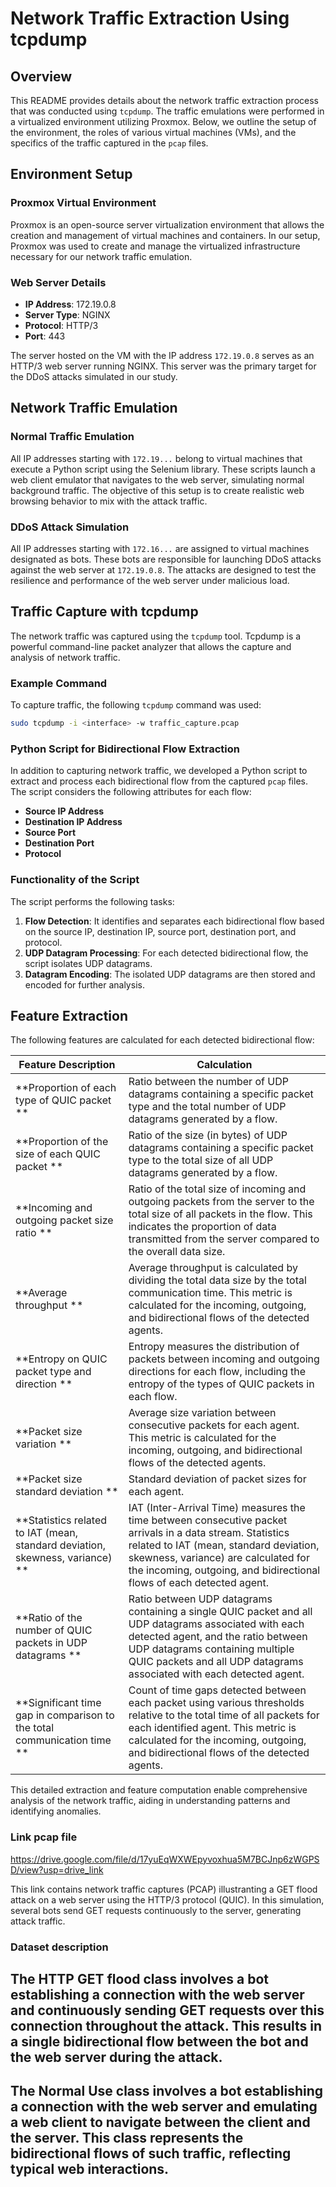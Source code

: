 # Network Traffic Extraction Using tcpdump

## Overview

This README provides details about the network traffic extraction process that was conducted using `tcpdump`. The traffic emulations were performed in a virtualized environment utilizing Proxmox. Below, we outline the setup of the environment, the roles of various virtual machines (VMs), and the specifics of the traffic captured in the `pcap` files.

## Environment Setup

### Proxmox Virtual Environment

Proxmox is an open-source server virtualization environment that allows the creation and management of virtual machines and containers. In our setup, Proxmox was used to create and manage the virtualized infrastructure necessary for our network traffic emulation.

### Web Server Details

- **IP Address**: 172.19.0.8
- **Server Type**: NGINX
- **Protocol**: HTTP/3
- **Port**: 443

The server hosted on the VM with the IP address `172.19.0.8` serves as an HTTP/3 web server running NGINX. This server was the primary target for the DDoS attacks simulated in our study.

## Network Traffic Emulation

### Normal Traffic Emulation

All IP addresses starting with `172.19...` belong to virtual machines that execute a Python script using the Selenium library. These scripts launch a web client emulator that navigates to the web server, simulating normal background traffic. The objective of this setup is to create realistic web browsing behavior to mix with the attack traffic.

### DDoS Attack Simulation

All IP addresses starting with `172.16...` are assigned to virtual machines designated as bots. These bots are responsible for launching DDoS attacks against the web server at `172.19.0.8`. The attacks are designed to test the resilience and performance of the web server under malicious load.

## Traffic Capture with tcpdump

The network traffic was captured using the `tcpdump` tool. Tcpdump is a powerful command-line packet analyzer that allows the capture and analysis of network traffic.

### Example Command

To capture traffic, the following `tcpdump` command was used:

```bash
sudo tcpdump -i <interface> -w traffic_capture.pcap
```

### Python Script for Bidirectional Flow Extraction

In addition to capturing network traffic, we developed a Python script to extract and process each bidirectional flow from the captured `pcap` files. The script considers the following attributes for each flow:

- **Source IP Address**
- **Destination IP Address**
- **Source Port**
- **Destination Port**
- **Protocol**

### Functionality of the Script

The script performs the following tasks:

1. **Flow Detection**: It identifies and separates each bidirectional flow based on the source IP, destination IP, source port, destination port, and protocol.
2. **UDP Datagram Processing**: For each detected bidirectional flow, the script isolates UDP datagrams.
3. **Datagram Encoding**: The isolated UDP datagrams are then stored and encoded for further analysis.



## Feature Extraction

The following features are calculated for each detected bidirectional flow:

| Feature Description | Calculation |
|---------------------|-------------|
| **Proportion of each type of QUIC packet ** | Ratio between the number of UDP datagrams containing a specific packet type and the total number of UDP datagrams generated by a flow. |
| **Proportion of the size of each QUIC packet ** | Ratio of the size (in bytes) of UDP datagrams containing a specific packet type to the total size of all UDP datagrams generated by a flow. |
| **Incoming and outgoing packet size ratio ** | Ratio of the total size of incoming and outgoing packets from the server to the total size of all packets in the flow. This indicates the proportion of data transmitted from the server compared to the overall data size. |
| **Average throughput ** | Average throughput is calculated by dividing the total data size by the total communication time. This metric is calculated for the incoming, outgoing, and bidirectional flows of the detected agents. |
| **Entropy on QUIC packet type and direction ** | Entropy measures the distribution of packets between incoming and outgoing directions for each flow, including the entropy of the types of QUIC packets in each flow. |
| **Packet size variation ** | Average size variation between consecutive packets for each agent. This metric is calculated for the incoming, outgoing, and bidirectional flows of the detected agents. |
| **Packet size standard deviation ** | Standard deviation of packet sizes for each agent. |
| **Statistics related to IAT (mean, standard deviation, skewness, variance) ** | IAT (Inter-Arrival Time) measures the time between consecutive packet arrivals in a data stream. Statistics related to IAT (mean, standard deviation, skewness, variance) are calculated for the incoming, outgoing, and bidirectional flows of each detected agent. |
| **Ratio of the number of QUIC packets in UDP datagrams ** | Ratio between UDP datagrams containing a single QUIC packet and all UDP datagrams associated with each detected agent, and the ratio between UDP datagrams containing multiple QUIC packets and all UDP datagrams associated with each detected agent. |
| **Significant time gap in comparison to the total communication time ** | Count of time gaps detected between each packet using various thresholds relative to the total time of all packets for each identified agent. This metric is calculated for the incoming, outgoing, and bidirectional flows of the detected agents. |

This detailed extraction and feature computation enable comprehensive analysis of the network traffic, aiding in understanding patterns and identifying anomalies.





### Link pcap file

https://drive.google.com/file/d/17yuEqWXWEpyvoxhua5M7BCJnp6zWGPSD/view?usp=drive_link


This link contains network traffic captures (PCAP) illustranting a GET flood attack on a web server using the HTTP/3 protocol (QUIC). In this simulation, several bots send GET requests continuously to the server, generating attack traffic.

### Dataset description

## The HTTP GET flood class involves a bot establishing a connection with the web server and continuously sending GET requests over this connection throughout the attack. This results in a single bidirectional flow between the bot and the web server during the attack.

## The Normal Use class involves a bot establishing a connection with the web server and emulating a web client to navigate between the client and the server. This class represents the bidirectional flows of such traffic, reflecting typical web interactions.

